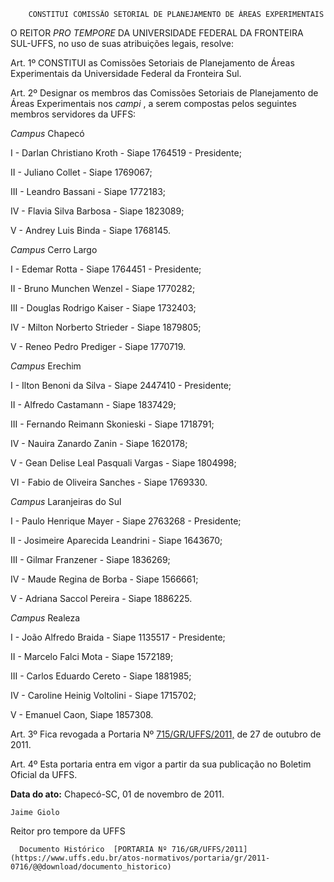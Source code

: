         CONSTITUI COMISSÃO SETORIAL DE PLANEJAMENTO DE ÁREAS EXPERIMENTAIS  

O REITOR  *PRO TEMPORE*  DA UNIVERSIDADE FEDERAL DA FRONTEIRA SUL-UFFS, no uso de suas atribuições legais, resolve:

 Art. 1º CONSTITUI as Comissões Setoriais de Planejamento de Áreas Experimentais da Universidade Federal da Fronteira Sul.

 Art. 2º Designar os membros das Comissões Setoriais de Planejamento de Áreas Experimentais nos  *campi*  , a serem compostas pelos seguintes membros servidores da UFFS:

  *Campus*  Chapecó

 I - Darlan Christiano Kroth - Siape 1764519 - Presidente;

 II - Juliano Collet - Siape 1769067;

 III - Leandro Bassani - Siape 1772183;

 IV - Flavia Silva Barbosa - Siape 1823089;

 V - Andrey Luis Binda - Siape 1768145.

  *Campus*  Cerro Largo

 I - Edemar Rotta - Siape 1764451 - Presidente;

 II - Bruno Munchen Wenzel - Siape 1770282;

 III - Douglas Rodrigo Kaiser - Siape 1732403;

 IV - Milton Norberto Strieder - Siape 1879805;

 V - Reneo Pedro Prediger - Siape 1770719.

  *Campus*  Erechim

 I - Ilton Benoni da Silva - Siape 2447410 - Presidente;

 II - Alfredo Castamann - Siape 1837429;

 III - Fernando Reimann Skonieski - Siape 1718791;

 IV - Nauira Zanardo Zanin - Siape 1620178;

 V - Gean Delise Leal Pasquali Vargas - Siape 1804998;

 VI - Fabio de Oliveira Sanches - Siape 1769330.

  *Campus*  Laranjeiras do Sul

 I - Paulo Henrique Mayer - Siape 2763268 - Presidente;

 II - Josimeire Aparecida Leandrini - Siape 1643670;

 III - Gilmar Franzener - Siape 1836269;

 IV - Maude Regina de Borba - Siape 1566661;

 V - Adriana Saccol Pereira - Siape 1886225.

  *Campus*  Realeza

 I - João Alfredo Braida - Siape 1135517 - Presidente;

 II - Marcelo Falci Mota - Siape 1572189;

 III - Carlos Eduardo Cereto - Siape 1881985;

 IV - Caroline Heinig Voltolini - Siape 1715702;

 V - Emanuel Caon, Siape 1857308.

 Art. 3º Fica revogada a Portaria Nº  [715/GR/UFFS/2011,](https://www.uffs.edu.br/atos-normativos/portaria/gr/2011-0715) de 27 de outubro de 2011.

 Art. 4º Esta portaria entra em vigor a partir da sua publicação no Boletim Oficial da UFFS.

  

   **Data do ato:** Chapecó-SC, 01 de novembro de 2011.   
 

    Jaime Giolo   
 Reitor pro tempore da UFFS 

      Documento Histórico  [PORTARIA Nº 716/GR/UFFS/2011](https://www.uffs.edu.br/atos-normativos/portaria/gr/2011-0716/@@download/documento_historico)     
      